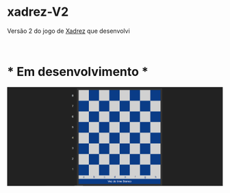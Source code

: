 # xadrez-V2

<p>Versão 2 do jogo de <a href="https://github.com/LPHBackspace/xadrez">Xadrez</a> que desenvolvi</p>
<br>
<h1>* Em desenvolvimento *</h1>
<img src="https://github.com/LPHBackspace/xadrez-V2/blob/main/xadrezV2_images/xadrezz.PNG">
